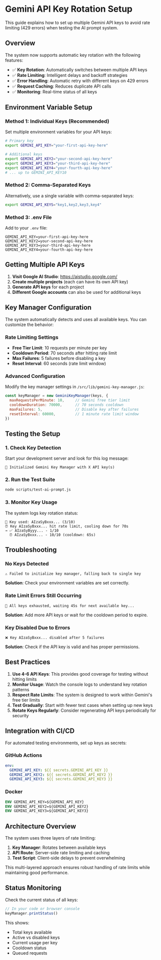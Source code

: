 # Gemini API Key Rotation Setup

This guide explains how to set up multiple Gemini API keys to avoid rate limiting (429 errors) when testing the AI prompt system.

## Overview

The system now supports automatic key rotation with the following features:
- ✅ **Key Rotation**: Automatically switches between multiple API keys
- ✅ **Rate Limiting**: Intelligent delays and backoff strategies
- ✅ **Error Handling**: Automatic retry with different keys on 429 errors
- ✅ **Request Caching**: Reduces duplicate API calls
- ✅ **Monitoring**: Real-time status of all keys

## Environment Variable Setup

### Method 1: Individual Keys (Recommended)
Set multiple environment variables for your API keys:

```bash
# Primary key
export GEMINI_API_KEY="your-first-api-key-here"

# Additional keys
export GEMINI_API_KEY2="your-second-api-key-here"
export GEMINI_API_KEY3="your-third-api-key-here"
export GEMINI_API_KEY4="your-fourth-api-key-here"
# ... up to GEMINI_API_KEY10
```

### Method 2: Comma-Separated Keys
Alternatively, use a single variable with comma-separated keys:

```bash
export GEMINI_API_KEYS="key1,key2,key3,key4"
```

### Method 3: .env File
Add to your `.env` file:

```env
GEMINI_API_KEY=your-first-api-key-here
GEMINI_API_KEY2=your-second-api-key-here
GEMINI_API_KEY3=your-third-api-key-here
GEMINI_API_KEY4=your-fourth-api-key-here
```

## Getting Multiple API Keys

1. **Visit Google AI Studio**: https://aistudio.google.com/
2. **Create multiple projects** (each can have its own API key)
3. **Generate API keys** for each project
4. **Different Google accounts** can also be used for additional keys

## Key Manager Configuration

The system automatically detects and uses all available keys. You can customize the behavior:

### Rate Limiting Settings
- **Free Tier Limit**: 10 requests per minute per key
- **Cooldown Period**: 70 seconds after hitting rate limit
- **Max Failures**: 5 failures before disabling a key
- **Reset Interval**: 60 seconds (rate limit window)

### Advanced Configuration
Modify the key manager settings in `/src/lib/gemini-key-manager.js`:

```javascript
const keyManager = new GeminiKeyManager(keys, {
  maxRequestsPerMinute: 10,     // Gemini free tier limit
  cooldownDuration: 70000,      // 70 seconds cooldown
  maxFailures: 5,               // Disable key after failures
  resetInterval: 60000,         // 1 minute rate limit window
})
```

## Testing the Setup

### 1. Check Key Detection
Start your development server and look for this log message:
```
🔧 Initialized Gemini Key Manager with X API key(s)
```

### 2. Run the Test Suite
```bash
node scripts/test-ai-prompt.js
```

### 3. Monitor Key Usage
The system logs key rotation status:
```
🔑 Key used: AIzaSyBxxx... (3/10)
⏰ Key AIzaSyBxxx... hit rate limit, cooling down for 70s
→ ✅ AIzaSyByyy... - 1/10
  ⏰ AIzaSyBxxx... - 10/10 (cooldown: 65s)
```

## Troubleshooting

### No Keys Detected
```
⚠️ Failed to initialize key manager, falling back to single key
```
**Solution**: Check your environment variables are set correctly.

### Rate Limit Errors Still Occurring
```
🚫 All keys exhausted, waiting 45s for next available key...
```
**Solution**: Add more API keys or wait for the cooldown period to expire.

### Key Disabled Due to Errors
```
❌ Key AIzaSyBxxx... disabled after 5 failures
```
**Solution**: Check if the API key is valid and has proper permissions.

## Best Practices

1. **Use 4-6 API Keys**: This provides good coverage for testing without hitting limits
2. **Monitor Usage**: Watch the console logs to understand key rotation patterns
3. **Respect Rate Limits**: The system is designed to work within Gemini's free tier limits
4. **Test Gradually**: Start with fewer test cases when setting up new keys
5. **Rotate Keys Regularly**: Consider regenerating API keys periodically for security

## Integration with CI/CD

For automated testing environments, set up keys as secrets:

### GitHub Actions
```yaml
env:
  GEMINI_API_KEY: ${{ secrets.GEMINI_API_KEY }}
  GEMINI_API_KEY2: ${{ secrets.GEMINI_API_KEY2 }}
  GEMINI_API_KEY3: ${{ secrets.GEMINI_API_KEY3 }}
```

### Docker
```dockerfile
ENV GEMINI_API_KEY=${GEMINI_API_KEY}
ENV GEMINI_API_KEY2=${GEMINI_API_KEY2}
ENV GEMINI_API_KEY3=${GEMINI_API_KEY3}
```

## Architecture Overview

The system uses three layers of rate limiting:

1. **Key Manager**: Rotates between available keys
2. **API Route**: Server-side rate limiting and caching
3. **Test Script**: Client-side delays to prevent overwhelming

This multi-layered approach ensures robust handling of rate limits while maintaining good performance.

## Status Monitoring

Check the current status of all keys:
```javascript
// In your code or browser console
keyManager.printStatus()
```

This shows:
- Total keys available
- Active vs disabled keys
- Current usage per key
- Cooldown status
- Queued requests